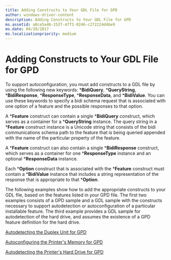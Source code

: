 ```yaml
---
title: Adding Constructs to Your GDL File for GPD
author: windows-driver-content
description: Adding Constructs to Your GDL File for GPD
ms.assetid: a0ce5a46-152f-47f3-9246-c272224d4be9
ms.date: 04/20/2017
ms.localizationpriority: medium
---
```


# Adding Constructs to Your GDL File for GPD


To support autoconfiguration, you must add constructs to a GDL file by using the following new keywords: \***BidiQuery**, \***QueryString**, \***BidiResponse**, \***ResponseType**, \***ResponseData**, and \***BidiValue**. You can use these keywords to specify a bidi schema request that is associated with one option of a feature and the possible responses to that option.

A \***Feature** construct can contain a single \***BidiQuery** construct, which serves as a container for a \***QueryString** instance. The query string in a \***Feature** construct instance is a Unicode string that consists of the bidi communications schema path to the feature that is being queried appended with the name of the particular property of the feature.

A \***Feature** construct can also contain a single \***BidiResponse** construct, which serves as a container for one \***ResponseType** instance and an optional \***ResponseData** instance.

Each \***Option** construct that is associated with the \***Feature** construct must contain a \***BidiValue** instance that includes a string representation of the response that is appropriate to that \***Option**.

The following examples show how to add the appropriate constructs to your GDL file, based on the features listed in your GPD file. The first two examples consists of a GPD sample and a GDL sample with the constructs necessary to support autodetection or autoconfiguration of a particular installable feature. The third example provides a GDL sample for autodetection of the hard drive, and assumes the existence of a GPD feature definition for the hard drive.

[Autodetecting the Duplex Unit for GPD](autodetecting-the-duplex-unit-for-gpd.md)

[Autoconfiguring the Printer's Memory for GPD](autoconfiguring-the-printer-s-memory-for-gpd.md)

[Autodetecting the Printer's Hard Drive for GPD](autodetecting-the-printer-s-hard-drive-for-gpd.md)

 

 




